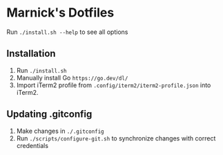 # Marnick's Dotfiles

Run `./install.sh --help` to see all options

## Installation

1. Run `./install.sh`
1. Manually install Go `https://go.dev/dl/`
1. Import iTerm2 profile from `.config/iterm2/iterm2-profile.json` into iTerm2. 

## Updating .gitconfig

1. Make changes in `./.gitconfig`
1. Run `./scripts/configure-git.sh` to synchronize changes with correct credentials
